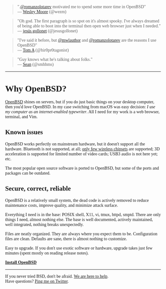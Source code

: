 <style><!-- BODY, H1, H2 {
  font-family: "Comic Sans MS", "Chalkboard SE", "Comic Neue";
}--></style>

> ".<a
href="https://mobile.twitter.com/romanzolotarev">@romanzolotarev</a>
motivated me to spend some more time in OpenBSD"<br>&mdash;
[Wesley Moore](https://mobile.twitter.com/wezm/status/987251788821684224 "20 April 2018")
(@wezm)

> "Oh god. The first paragraph is so spot on it's almost spooky. I've
always dreamed of being able to boot into the terminal then open web
browser just when I needed."<br>&mdash;
[jes&uacute;s gollonet](https://mobile.twitter.com/jesusgollonet/status/930376114110951424 "14 November 2017")
(@jesusgollonet)

> "I've said it before, but <a
href="https://mobile.twitter.com/mwlauthor">@mwlauthor</a> and <a
href="https://mobile.twitter.com/romanzolotarev">@romanzolotarev</a> are
the reasons I use OpenBSD"<br>&mdash;
[Tom A](https://mobile.twitter.com/hir0pr0tagonist/status/986292987566149632 "17 April 2018")
(@hir0pr0tagonist)

> "Guy knows what he's talking about folks."<br>&mdash;
[Sean](https://mobile.twitter.com/smhhms/status/930470965754114052 "14 November 2017")
(@smhhms)

---

# Why OpenBSD?

[OpenBSD](https://www.openbsd.org) shines on servers, but if you do just
basic things on your desktop computer, then you'd love OpenBSD. In my
case switching from macOS was easy decision: _I use my computer as an
internet-enabled typewriter_. All I need for my work is a web browser,
terminal, and Vim.

## Known issues

OpenBSD works perfectly on mainstream hardware, but it doesn't support
all the hardware. Bluetooth is not supported, at all; [only few wireless
chipsets](https://man.openbsd.org/?query=wireless&apropos=1) are
supported; 3D acceleration is supported for limited number of video
cards; USB3 audio is not here yet; etc.

The most popular open source software is ported to OpenBSD, but some of
the ports and packages can be outdated.

## Secure, correct, reliable

OpenBSD is a relatively small system, the dead code is actively removed
to reduce maintenance costs, improve quality, and minimize attack
surface.

Everything I need is in the base: POSIX shell, X11, vi, tmux, httpd,
smptd. There are only things I need, almost nothing else. The base is
well documented, actively maintained, well integrated, nothing breaks
unexpectedly.

Files are neatly organized. They are always where you expect them to be.
Configuration files are clean. Defaults are sane, there is almost
nothing to customize.

Easy to upgrade. If you don't use exotic software or hardware, upgrade
takes just few minutes (spent mostly on reading release notes).

**[Install OpenBSD](/openbsd/install.html)**

---

If you never tried BSD, don't be afraid. [We are here to
help](https://mobile.twitter.com/romanzolotarev/lists/bsd/members).
<br>Have questions? [Ping me on Twitter](https://mobile.twitter.com/romanzolotarev).
